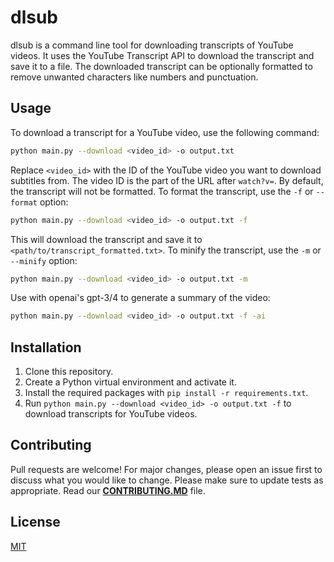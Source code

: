# dlsub

dlsub is a command line tool for downloading transcripts of YouTube videos. It uses the YouTube Transcript API to download the transcript and save it to a file. The downloaded transcript can be optionally formatted to remove unwanted characters like numbers and punctuation.

## Usage

To download a transcript for a YouTube video, use the following command:

```bash
python main.py --download <video_id> -o output.txt
```

Replace `<video_id>` with the ID of the YouTube video you want to download subtitles from. The video ID is the part of the URL after `watch?v=`. By default, the transcript will not be formatted. To format the transcript, use the `-f` or `--format` option:

```bash
python main.py --download <video_id> -o output.txt -f
```

This will download the transcript and save it to `<path/to/transcript_formatted.txt>`. To minify the transcript, use the `-m` or `--minify` option:

```bash
python main.py --download <video_id> -o output.txt -m
```

Use with openai's gpt-3/4 to generate a summary of the video:

```bash
python main.py --download <video_id> -o output.txt -f -ai
```

## Installation

1. Clone this repository.
2. Create a Python virtual environment and activate it.
3. Install the required packages with `pip install -r requirements.txt`.
4. Run `python main.py --download <video_id> -o output.txt -f` to download transcripts for YouTube videos.

## Contributing

Pull requests are welcome! For major changes, please open an issue first to discuss what you would like to change. Please make sure to update tests as appropriate. Read our **[CONTRIBUTING.MD](https://github.com/lobocode/dlsub/blob/main/CONTRIBUTING.MD)** file.

## License

[MIT](https://choosealicense.com/licenses/mit/)
